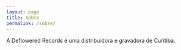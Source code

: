 ```yaml
---
layout: page
title: Sobre
permalink: /sobre/
---
```


A Deflowered Records é uma distribuidora e gravadora de Curitiba.
